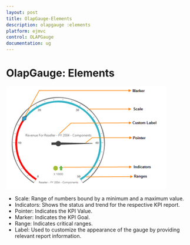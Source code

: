 ```yaml
---
layout: post
title: OlapGauge-Elements
description: olapgauge :elements
platform: ejmvc
control: OLAPGauge
documentation: ug
---
```


# OlapGauge: Elements

![](OlapGauge-Elements_images/OlapGauge-Elements_img1.png)



* Scale: Range of numbers bound by a minimum and a maximum value.
* Indicators: Shows the status and trend for the respective KPI report.
* Pointer: Indicates the KPI Value.
* Marker: Indicates the KPI Goal.
* Range: Indicates critical ranges.
* Label: Used to customize the appearance of the gauge by providing relevant report information.
